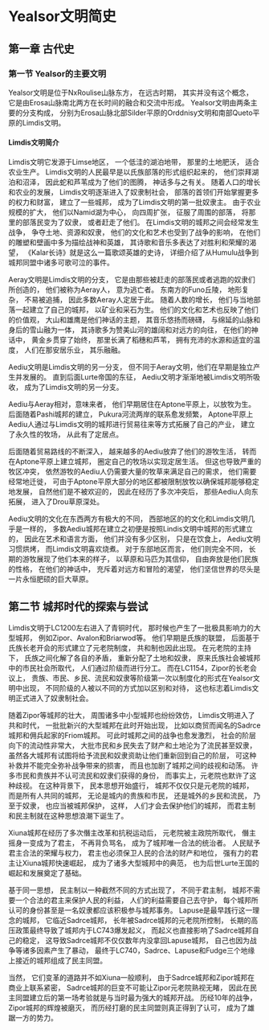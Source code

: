 # Yealsor文明简史
## 第一章 古代史
### 第一节 Yealsor的主要文明
Yealsor文明是位于NxRoulise山脉东方，
在远古时期，
其实并没有这个概念，
它是由Erosa山脉南北两方在长时间的融合和交流中形成。
Yealsor文明由两条主要的分支构成，
分别为Erosa山脉北部Silder平原的Orddnisy文明和南部Queto平原的Limdis文明。

#### Limdis文明简介
Limdis文明它发源于Limse地区，
一个低洼的湖泊地带，
那里的土地肥沃，
适合农业生产。
Limdis文明的人民最早是以氏族部落的形式组织起来的，
他们崇拜湖泊和沼泽，
因此蛇和芦苇成为了他们的图腾，
神话多与之有关。
随着人口的增长和农业的发展，
Limdis文明逐渐进入了奴隶制社会，
部落的首领们开始掌握更多的权力和财富，
建立了一些城邦，
成为了Limdis文明的第一批奴隶主。
由于农业规模的扩大，
他们以Namid湖为中心，
向四周扩张，
征服了周围的部落，
将那里的部落民变为了奴隶，
或者赶走了他们。
在Limdis文明的城邦之间会经常发生战争，
争夺土地、资源和奴隶，
他们的文化和艺术也受到了战争的影响，
在他们的雕塑和壁画中多为描绘战神和英雄，
其诗歌和音乐多表达了对胜利和荣耀的渴望，
《Kalar长诗》就是这么一篇歌颂英雄的史诗，
详细介绍了从Humulu战争到城邦同盟中诸多可歌可泣的事件。

Aeray文明是Limdis文明的分支，
它是由那些被赶走的部落民或者逃跑的奴隶们所创造的，
他们被称为Aeray人，
意为逃亡者。
东南方的Funo丘陵，
地形复杂，
不易被追捕，
因此多数Aeray人定居于此。
随着人数的增长，
他们与当地部落一起建立了自己的城邦，
以矿业和采石为生。
他们的文化和艺术也反映了他们的价值观，
大山和雄鹰是他们神话的主题，
其音乐悠扬而磅礴，
与绵延的山脉和身后的雪山融为一体，
其诗歌多为赞美山河的雄阔和对远方的向往，
在他们的神话中，
黄金乡贯穿了始终，
那里长满了稻穗和芦苇，
拥有充沛的水源和适宜的温度，
人们在那安居乐业，
其乐融融。

Aediu文明是Limdis文明的另一分支，
但不同于Aeray文明，他们在早期是独立产生并发展的。
直到后面Lurte帝国的东征，
Aediu文明才渐渐地被Limdis文明所吸收，
成为了Limdis文明的另一分支。

Aediu与Aeray相对，意味来者，
他们早期居住在Aptone平原上，以放牧为生。
后面随着Pashi城邦的建立，
Pukura河流两岸的联系愈发频繁，
Aptone平原上Aediu人通过与Limdis文明的城邦进行贸易往来等方式拓展了自己的产业，
建立了永久性的牧场，
从此有了定居点。

后面随着贸易路线的不断深入，
越来越多的Aediu放弃了他们的游牧生活，
转而在Aptone平原上建立城邦，
圈定自己的牧场以实现定居生活。
但这也导致严重的牧区冲突，
依然游牧的Aediu人仍需要大量的牧草来满足自己的需求，
他们需要经常地迁徙，
可由于Aptone平原大部分的地区都被限制放牧以确保城邦能够稳定地发展，
自然他们是不被欢迎的，
因此在经历了多次冲突后，
那些Aediu人向东拓展，
进入了Drou草原深处。

Aediu文明的文化在东西两方有极大的不同，
西部地区的的文化和Limdis文明几乎是一样的，
多数Aediu城邦在建立之初便是按照Lindis文明中城邦的形式建立的，
因此在艺术和语言方面，
他们并没有多少区别，
只是在饮食上，
Aediu文明习惯烘烤，
而Limdis文明喜欢烧煮。
对于东部地区而言，
他们则完全不同，
长期的游牧展现了他们本来的样子，
以草原和马匹为其信仰，
自由奔放是他们民族的性格，
在他们的神话中，
充斥着对远方和冒险的渴望，
他们坚信世界的尽头是一片永恒肥硕的巨大草原。

## 第二节 城邦时代的探索与尝试
Limdis文明于LC1200左右进入了青铜时代，
那时候也产生了一批极具影响力的大型城邦，
例如Zipor、Avalon和Briarwod等。
他们早期是氏族的联盟，
后面基于氏族长老开会的形式建立了元老院制度，
共和制也因此出现。
在元老院的主持下，
氏族之间化解了各自的矛盾，
重新分配了土地和奴隶，
原来氏族社会被城邦中的市民社会所取代，
人们通过阶级而进行分工。
而在LC1154，Zipor的长老会议上，
贵族、市民、乡民、流民和奴隶等阶级第一次以制度化的形式在Yealsor文明中出现，
不同阶级的人被以不同的方式加以区别和对待，
这也标志着Limdis文明正式进入了奴隶制社会。

随着Zipor等城邦的壮大，
周围诸多中小型城邦也纷纷效仿，
Limdis文明进入了共和时代，
一批批新兴的大型城邦在此时开始出现，
比如以商贸而闻名的Sadrce城邦和佣兵起家的Friom城邦。
可此时城邦之间的战争也愈发激烈，
社会的阶层向下的流动性非常大，
大批市民和乡民失去了财产和土地沦为了流民甚至奴隶，
虽然各大城邦有试图将给予流民和奴隶资助让他们重新回到自己的阶层，
可这种补救并不能完全弥补战争带来的损害，
而且也加剧了城邦之间的歧视和动荡。
许多市民和贵族并不认可流民和奴隶们获得的身份，
而事实上，元老院也默许了这种歧视。
在这种背景下，
民本思想开始盛行，
城邦不仅仅只是元老院的城邦，
而是所有人共同的城邦，
无论是城内的贵族和市民，
还是城外的乡民和流民，
乃至于奴隶，
也应当被城邦保护，
这样，
人们才会去保护他们的城邦，
而君主制和民主制就在这种思想浪潮下诞生了。

Xiuna城邦在经历了多次僭主改革和抗税运动后，
元老院被主政院所取代，
僭主摇身一变成为了君主，
不再背负骂名，
成为了城邦唯一合法的统治者。
人民赋予君主合法的荣耀与权力，
君主也必须保卫人民的合法的财产和地位，
强有力的君主让Xiuna城邦快速崛起，
成为了诸多大型城邦中的典范，
也为后世Lurte王国的崛起和发展奠定了基础。

基于同一思想，
民主制以一种截然不同的方式出现了，
不同于君主制，
城邦不需要一个合法的君主来保护人民的利益，
人们的利益需要自己去守护，
每个城邦所认可的身份甚至是一名奴隶都应该积极参与城邦事务。
Lapuse是最早践行这一理念的城邦，
它临近Sadrce城邦，
长年被Sadrce城邦的元老院所控制，
长期的高压政策最终导致了城邦内于LC743爆发起义，
而起义也直接影响了Sadrce城邦自己的稳定，
这导致Sadrce城邦不仅仅数年内没拿回Lapuse城邦，
自己也因为战争等诸多因素产生了暴动，
最终于LC740，Sadrce、Lapuse和Fudge三个地缘上接近的城邦组成了民主同盟。

当然，
它们变革的道路并不如Xiuna一般顺利，
由于Sadrce城邦和Zipor城邦在商业上联系紧密，
Sadrce城邦的巨变不可能让Zipor元老院熟视无睹，
因此在民主同盟建立后的第一场考验就是与当时最为强大的城邦开战。
历经10年的战争，
Zipor城邦的辉煌被磨灭，
而历经打磨的民主同盟则真正得到了认可，
成为了雄踞一方的势力。